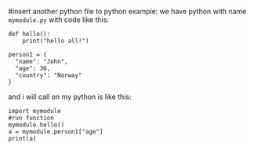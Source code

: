 #insert another python file to python 
example:
we have python with name ```mymodule.py``` with code like this:
```
def hello():
    print("hello all!")

person1 = {
  "name": "John",
  "age": 36,
  "country": "Norway"
}
```

and i will call on my python is like this:
```
import mymodule
#run function
mymodule.hello()
a = mymodule.person1["age"]
print(a)
```